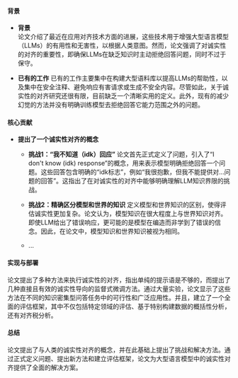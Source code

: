 #### 背景
- **背景**       
    论文介绍了最近在应用对齐技术方面的进展，这些技术用于增强大型语言模型（LLMs）的有用性和无害性，以根据人类意图。然而，论文强调了对诚实性的对齐的重要性，即确保LLMs在缺乏知识时主动拒绝回答问题，同时不过于保守。

- **已有的工作**
    已有的工作主要集中在构建大型语料库以提高LLMs的帮助性，以及集中在安全注释、避免响应有害请求或生成不安全内容。尽管如此，关于诚实性的对齐研究还很有限，目前缺乏一个清晰实用的定义。此外，现有的减少幻觉的方法并没有明确训练模型去拒绝回答它能力范围之外的问题。

#### 核心贡献
- **提出了一个诚实性对齐的概念**
    - **挑战1：“我不知道（idk）回应”**
        论文首先正式定义了问题，引入了“I don't know (idk) response”的概念，用来表示模型明确拒绝回答一个问题。这些回答包含明确的“idk标志”，例如“我很抱歉，但我不能提供对...问题的回答”。这指出了在对诚实性的对齐中能够明确理解LLM知识界限的挑战。

    - **挑战2：精确区分模型和世界的知识**
        定义模型和世界知识的区别，使得评估诚实性更加复杂。论文认为，模型知识在很大程度上与世界知识对齐。即使LLM给出了错误响应，更可能的是模型在编造而非学到了错误的信念。因此，在论文中，模型知识和世界知识被视为相同。
    - ...

#### 实现与部署
论文提出了多种方法来执行诚实性的对齐，指出单纯的提示语是不够的，而提出了几种直接且有效的诚实性导向的监督式微调方法。通过大量实验，论文显示了这些方法在不同的知识密集型问答任务中的可行性和广泛应用性。并且，建立了一个全面的评估框架，其中不仅包括特定领域的评估、基于特别构建数据的概括性分析，还有对齐税分析。

#### 总结
论文提出了与人类的诚实性对齐的概念，并在此基础上提出了挑战和解决方法。通过正式定义问题、提出新方法和建立评估框架，论文为大型语言模型中的诚实性对齐提供了全面的解决方案。